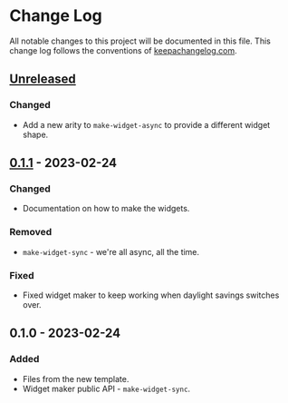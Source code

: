 # Change Log

All notable changes to this project will be documented in this file. This change log follows the conventions of [keepachangelog.com](http://keepachangelog.com/).

## [Unreleased]

### Changed

- Add a new arity to `make-widget-async` to provide a different widget shape.

## [0.1.1] - 2023-02-24

### Changed

- Documentation on how to make the widgets.

### Removed

- `make-widget-sync` - we're all async, all the time.

### Fixed

- Fixed widget maker to keep working when daylight savings switches over.

## 0.1.0 - 2023-02-24

### Added

- Files from the new template.
- Widget maker public API - `make-widget-sync`.

[unreleased]: https://sourcehost.site/your-name/clojure-advent-of-code/compare/0.1.1...HEAD
[0.1.1]: https://sourcehost.site/your-name/clojure-advent-of-code/compare/0.1.0...0.1.1
